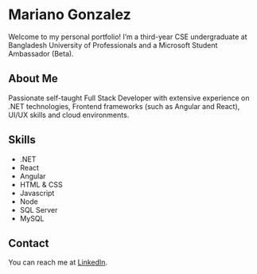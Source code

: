 # Mariano Gonzalez
Welcome to my personal portfolio! I’m a third-year CSE undergraduate at Bangladesh University of Professionals and a Microsoft Student Ambassador (Beta).

## About Me
Passionate self-taught Full Stack Developer with extensive experience on .NET technologies, Frontend frameworks (such as Angular and React), UI/UX skills and cloud environments.

## Skills
- .NET
- React
- Angular
- HTML & CSS
- Javascript
- Node
- SQL Server
- MySQL

## Contact
You can reach me at [LinkedIn](https://www.linkedin.com/username).